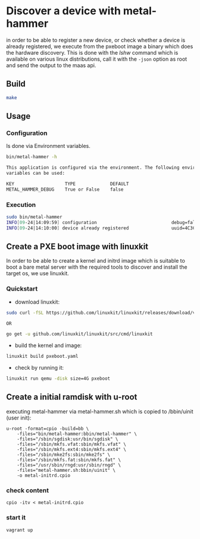 # Discover a device with metal-hammer

in order to be able to register a new device, or check whether a device is already registered, we execute from the pxeboot image a binary which does the hardware discovery. This is done with the *lshw* command which is available on various linux distributions, call it with the `-json` option as root and send the output to the maas api.

## Build

```bash
make
```

## Usage

### Configuration

Is done via Environment variables.

```bash
bin/metal-hammer -h

This application is configured via the environment. The following environment
variables can be used:

KEY                   TYPE             DEFAULT                                  REQUIRED    DESCRIPTION
METAL_HAMMER_DEBUG    True or False    false                                    False       turn on debug log
```

### Execution

```bash
sudo bin/metal-hammer
INFO[09-24|14:09:59] configuration                            debug=false reportURL=http://localhost:8080/device/register
INFO[09-24|14:10:00] device already registered                uuid=4C3CEF61-F536-B211-A85C-B765E03E138F caller=lshw.go:63
```


## Create a PXE boot image with linuxkit

In order to be able to create a kernel and initrd image which is suitable to boot a bare metal server with the required tools to discover and install the target os, we use linuxkit.

### Quickstart

- download linuxkit:

```bash
sudo curl -fSL https://github.com/linuxkit/linuxkit/releases/download/v0.6/linuxkit-linux-amd64 -o /usr/local/bin/linuxkit && sudo chmod +x /usr/local/bin/linuxkit

OR

go get -u github.com/linuxkit/linuxkit/src/cmd/linuxkit

```

- build the kernel and image:

```bash
linuxkit build pxeboot.yaml
```

- check by running it:

```bash
linuxkit run qemu -disk size=4G pxeboot
```

## Create a initial ramdisk with u-root


executing metal-hammer via metal-hammer.sh which is copied to /bbin/uinit (user init):

```
u-root -format=cpio -build=bb \
    -files="bin/metal-hammer:bbin/metal-hammer" \
    -files="/sbin/sgdisk:usr/bin/sgdisk" \
    -files="/sbin/mkfs.vfat:sbin/mkfs.vfat" \
    -files="/sbin/mkfs.ext4:sbin/mkfs.ext4" \
    -files="/sbin/mke2fs:sbin/mke2fs" \
    -files="/sbin/mkfs.fat:sbin/mkfs.fat" \
    -files="/usr/sbin/rngd:usr/sbin/rngd" \
    -files="metal-hammer.sh:bbin/uinit" \
    -o metal-initrd.cpio
```




### check content

```
cpio -itv < metal-initrd.cpio 
```

### start it

```
vagrant up
```
